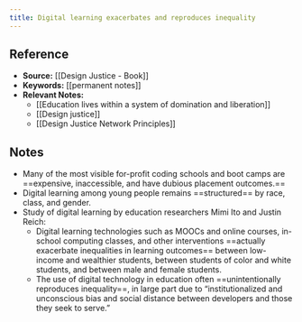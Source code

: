 ```yaml
---
title: Digital learning exacerbates and reproduces inequality
---
```

## Reference
- **Source:** [[Design Justice - Book]]
- **Keywords:** [[permanent notes]]
- **Relevant Notes:** 
	- [[Education lives within a system of domination and liberation]]
	- [[Design justice]]
	- [[Design Justice Network Principles]]
## Notes
+ Many of the most visible for-profit coding schools and boot camps are ==expensive, inaccessible, and have dubious placement outcomes.==
+ Digital learning among young people remains ==structured== by race, class, and gender.
+ Study of digital learning by education researchers Mimi Ito and Justin Reich:
	+ Digital learning technologies such as MOOCs and online courses, in-school computing classes, and other interventions ==actually exacerbate inequalities in learning outcomes== between low-income and wealthier students, between students of color and white students, and between male and female students.
	+ The use of digital technology in education often ==unintentionally reproduces inequality==, in large part due to “institutionalized and unconscious bias and social distance between developers and those they seek to serve.”